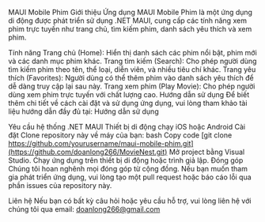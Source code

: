 MAUI Mobile Phim
Giới thiệu
Ứng dụng MAUI Mobile Phim là một ứng dụng di động được phát triển sử dụng .NET MAUI, cung cấp các tính năng xem phim trực tuyến như trang chủ, tìm kiếm phim, danh sách yêu thích và xem phim.

Tính năng
Trang chủ (Home): Hiển thị danh sách các phim nổi bật, phim mới và các danh mục phim khác.
Trang tìm kiếm (Search): Cho phép người dùng tìm kiếm phim theo tên, thể loại, diễn viên, và nhiều tiêu chí khác.
Trang yêu thích (Favorites): Người dùng có thể thêm phim vào danh sách yêu thích để dễ dàng truy cập lại sau này.
Trang xem phim (Play Movie): Cho phép người dùng xem phim trực tuyến với chất lượng cao.
Hướng dẫn sử dụng
Để biết thêm chi tiết về cách cài đặt và sử dụng ứng dụng, vui lòng tham khảo tài liệu hướng dẫn đầy đủ tại: Hướng dẫn sử dụng

Yêu cầu hệ thống
.NET MAUI
Thiết bị di động chạy iOS hoặc Android
Cài đặt
Clone repository này về máy của bạn:
bash
Copy code
[git clone https://github.com/yourusername/maui-mobile-phim.git](https://github.com/doanlong266/MovieNest.git)
Mở project bằng Visual Studio.
Chạy ứng dụng trên thiết bị di động hoặc trình giả lập.
Đóng góp
Chúng tôi hoan nghênh mọi đóng góp từ cộng đồng. Nếu bạn muốn tham gia phát triển ứng dụng, vui lòng tạo một pull request hoặc báo cáo lỗi qua phần issues của repository này.

Liên hệ
Nếu bạn có bất kỳ câu hỏi hoặc yêu cầu hỗ trợ, vui lòng liên hệ với chúng tôi qua email: doanlong266@gmail.com
